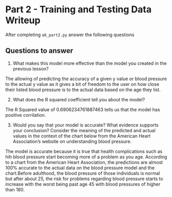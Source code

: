 # Part 2 - Training and Testing Data Writeup

After completing `a6_part2.py` answer the following questions

## Questions to answer

1. What makes this model more effective than the model you created in the previous lesson?

The allowing of predicting the accuracy of a given y value or blood pressure to the actual y value as it gives a bit of freedom to the user on how close their listed blood pressure is to the actual data based on the age they list.

2. What does the R squared coefficient tell you about the model?

The R Squared value of 0.6906234761887463 tells us that the model has positive corrilation.

3. Would you say that your model is accurate? What evidence supports your conclusion? Consider the meaning of the predicted and actual values in the context of the chart below from the American Heart Association’s website on understanding blood pressure.

The model is accurate because it is true that health complications such as hih blood pressure start becoming more of a problem as you age. According to a chart from the American Heart Association, the predictions are almost 100% accurate to the actual data on the blood pressure model and the chart.Before adulthood, the blood pressure of those individuals is normal but after about 25, the risk for problems regarding blood pressure starts to increase with the worst being past age 45 with blood pressures of higher than 180.